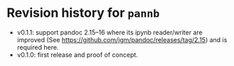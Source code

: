 # Revision history for `pannb`

- v0.1.1: support pandoc 2.15–16 where its ipynb reader/writer are improved (See <https://github.com/jgm/pandoc/releases/tag/2.15>) and is required here.
- v0.1.0: first release and proof of concept.

